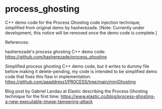 # process_ghosting
C++ demo code for the Process Ghosting code injection technique, simplified from original demo by hasherezade. [Note: Currently under development, this notice will be removed once the demo code is complete.]

References:

hasherezade's process ghosting C++ demo code: https://github.com/hasherezade/process_ghosting 

Simplified process ghosting C++ demo code, but it writes to dummy file before making it delete-pending, my code is intended to be simplified demo code that fixes this flaw in implementation: https://github.com/aaaddress1/PR0CESS/tree/main/miniGhosting 

Blog post by Gabriel Landau at Elastic describing the Process Ghosting technique for the first time: https://www.elastic.co/blog/process-ghosting-a-new-executable-image-tampering-attack 
